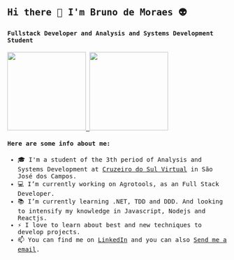 <samp>
  
## Hi there :punch: I'm Bruno de Moraes :alien:

#### Fullstack Developer and Analysis and Systems Development Student

<a href="https://github.com/brunomrosa">
  <img height="180em" src="https://github-readme-stats.vercel.app/api?username=brunomrosa&show_icons=true&theme=radical" />
  <img height="180em" src="https://github-readme-stats.vercel.app/api/top-langs/?username=brunomrosa&layout=compact&theme=radical" />
</a>

#### Here are some info about me: 

- 🎓 I'm a student of the 3th period of Analysis and Systems Development at [Cruzeiro do Sul Virtual](https://www.cruzeirodosulvirtual.com.br/) in São José dos Campos.
- 💻 I’m currently working on Agrotools, as an Full Stack Developer.
- 📚 I’m currently learning .NET, TDD and DDD. And looking to intensify my knowledge in Javascript, Nodejs and Reactjs. 
- :zap: I love to learn about best and new techniques to develop projects.
- 📫 You can find me on [LinkedIn](https://www.linkedin.com/in/bruno-de-moraes-rosa-1a2b2b189/) and you can also [Send me a email](mailto:brunomoraes52569@gmail.com).
